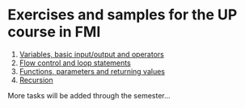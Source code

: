 # Exercises and samples for the UP course in FMI

  1. [Variables, basic input/output and operators](basic-operations.md)
  2. [Flow control and loop statements](statements.md)
  3. [Functions, parameters and returning values](functions.md)
  4. [Recursion](recursion.md)
  
  More tasks will be added through the semester...
